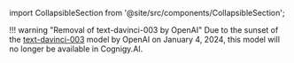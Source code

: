 import CollapsibleSection from '@site/src/components/CollapsibleSection';

!!! warning "Removal of text-davinci-003 by OpenAI"
    Due to the sunset of the [text-davinci-003](https://platform.openai.com/docs/deprecations/instructgpt-models) model by OpenAI on January 4, 2024, this model will no longer be available in Cognigy.AI.
